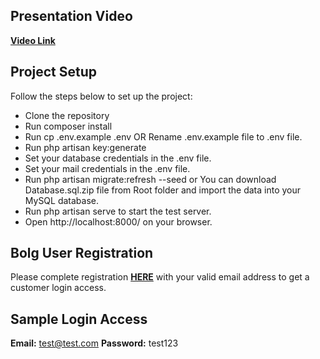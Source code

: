 ## Presentation Video

**[Video Link](https://www.youtube.com/watch?v=L_TZcxRzkpY)**


## Project Setup

Follow the steps below to set up the project:

- Clone the repository
- Run composer install
- Run cp .env.example .env OR Rename .env.example file to .env file.
- Run php artisan key:generate
- Set your database credentials in the .env file.
- Set your mail credentials in the .env file.
- Run php artisan migrate:refresh --seed or You can download Database.sql.zip file from Root folder and import the data into your MySQL database.
- Run php artisan serve to start the test server.
- Open http://localhost:8000/ on your browser.

## Bolg User Registration

Please complete registration **[HERE](http://localhost:8000/register)** with your valid email address to get a customer login access.

## Sample Login Access

**Email:** test@test.com
**Password:** test123